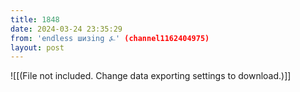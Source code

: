 ```yaml
---
title: 1848
date: 2024-03-24 23:35:29
from: 'endless шизing ⍼' (channel1162404975)
layout: post
---
```


![[(File not included. Change data exporting settings to download.)]]


